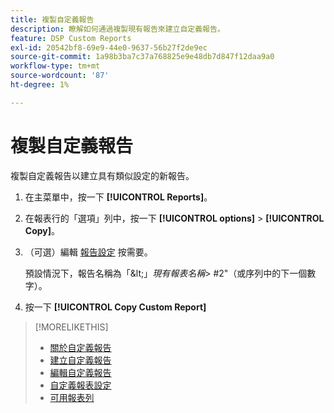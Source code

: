```yaml
---
title: 複製自定義報告
description: 瞭解如何通過複製現有報告來建立自定義報告。
feature: DSP Custom Reports
exl-id: 20542bf8-69e9-44e0-9637-56b27f2de9ec
source-git-commit: 1a98b3ba7c37a768825e9e48db7d847f12daa9a0
workflow-type: tm+mt
source-wordcount: '87'
ht-degree: 1%

---
```


# 複製自定義報告

複製自定義報告以建立具有類似設定的新報告。

1. 在主菜單中，按一下 **[!UICONTROL Reports]**。

1. 在報表行的「選項」列中，按一下 **[!UICONTROL options]** > **[!UICONTROL Copy]**。

1. （可選）編輯 [報告設定](/help/dsp/reports/report-settings.md) 按需要。

   預設情況下，報告名稱為「\&lt;」*現有報表名稱*\> \#2&quot;（或序列中的下一個數字）。

1. 按一下 **[!UICONTROL Copy Custom Report]**

>[!MORELIKETHIS]
>
>* [關於自定義報告](/help/dsp/reports/report-about.md)
>* [建立自定義報告](/help/dsp/reports/report-create.md)
>* [編輯自定義報告](/help/dsp/reports/report-edit.md)
>* [自定義報表設定](/help/dsp/reports/report-settings.md)
>* [可用報表列](/help/dsp/reports/report-columns.md)

